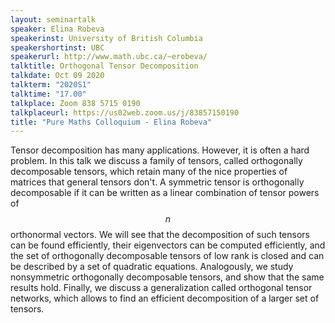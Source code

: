 ```yaml
---
layout: seminartalk
speaker: Elina Robeva
speakerinst: University of British Columbia
speakershortinst: UBC
speakerurl: http://www.math.ubc.ca/~erobeva/
talktitle: Orthogonal Tensor Decomposition
talkdate: Oct 09 2020
talkterm: "2020S1"
talktime: "17.00"
talkplace: Zoom 838 5715 0190
talkplaceurl: https://us02web.zoom.us/j/83857150190
title: "Pure Maths Colloquium - Elina Robeva"
---
```


 Tensor decomposition has many applications. However, it is often a hard problem. In this talk we discuss a family of tensors, called orthogonally decomposable tensors, which retain many of the nice properties of matrices that general tensors don't. A symmetric tensor is orthogonally decomposable if it can be written as a linear combination of tensor powers of $$n$$ orthonormal vectors. We will see that the decomposition of such tensors can be found efficiently, their eigenvectors can be computed efficiently, and the set of orthogonally decomposable tensors of low rank is closed and can be described by a set of quadratic equations. Analogously, we study nonsymmetric orthogonally decomposable tensors, and show that the same results hold. Finally, we discuss a generalization called orthogonal tensor networks, which allows to find an efficient decomposition of a larger set of tensors.
